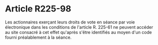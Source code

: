 # Article R225-98

Les actionnaires exerçant leurs droits de vote en séance par voie électronique dans les conditions de l'article R. 225-61 ne peuvent accéder au site consacré à cet effet qu'après s'être identifiés au moyen d'un code fourni préalablement à la séance.
